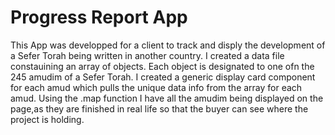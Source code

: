 # Progress Report App

This App was developped for a client to track and disply the development of a Sefer Torah being written in another country.
I created a data file constauining an array of objects. Each object is designated to one ofn the 245 amudim of a Sefer Torah. 
I created a generic display card component for each amud which pulls the unique data info from the array for each amud. Using the .map function I have all the amudim being displayed on the page,as they are finished in real life so that the buyer can see where the project is holding.
